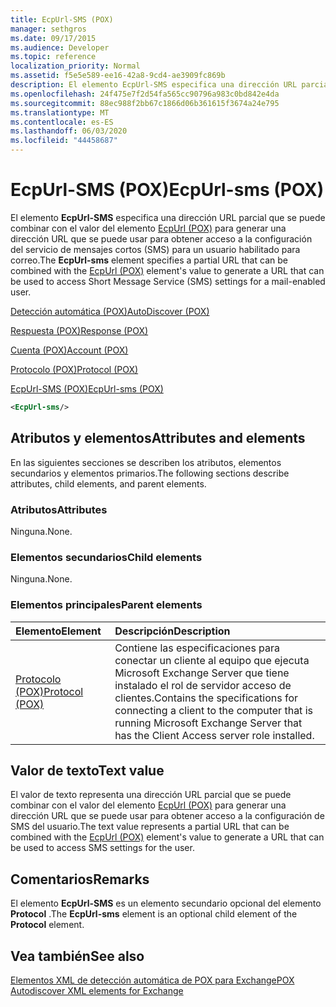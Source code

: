 ```yaml
---
title: EcpUrl-SMS (POX)
manager: sethgros
ms.date: 09/17/2015
ms.audience: Developer
ms.topic: reference
localization_priority: Normal
ms.assetid: f5e5e589-ee16-42a8-9cd4-ae3909fc869b
description: El elemento EcpUrl-SMS especifica una dirección URL parcial que se puede combinar con el valor del elemento EcpUrl (POX) para generar una dirección URL que se puede usar para obtener acceso a la configuración del servicio de mensajes cortos (SMS) para un usuario habilitado para correo.
ms.openlocfilehash: 24f475e7f2d54fa565cc90796a983c0bd842e4da
ms.sourcegitcommit: 88ec988f2bb67c1866d06b361615f3674a24e795
ms.translationtype: MT
ms.contentlocale: es-ES
ms.lasthandoff: 06/03/2020
ms.locfileid: "44458687"
---
```

# <a name="ecpurl-sms-pox"></a><span data-ttu-id="26614-103">EcpUrl-SMS (POX)</span><span class="sxs-lookup"><span data-stu-id="26614-103">EcpUrl-sms (POX)</span></span>

<span data-ttu-id="26614-104">El elemento **EcpUrl-SMS** especifica una dirección URL parcial que se puede combinar con el valor del elemento [EcpUrl (POX)](ecpurl-pox.md) para generar una dirección URL que se puede usar para obtener acceso a la configuración del servicio de mensajes cortos (SMS) para un usuario habilitado para correo.</span><span class="sxs-lookup"><span data-stu-id="26614-104">The **EcpUrl-sms** element specifies a partial URL that can be combined with the [EcpUrl (POX)](ecpurl-pox.md) element's value to generate a URL that can be used to access Short Message Service (SMS) settings for a mail-enabled user.</span></span> 
  
[<span data-ttu-id="26614-105">Detección automática (POX)</span><span class="sxs-lookup"><span data-stu-id="26614-105">AutoDiscover (POX)</span></span>](autodiscover-pox.md)
  
[<span data-ttu-id="26614-106">Respuesta (POX)</span><span class="sxs-lookup"><span data-stu-id="26614-106">Response (POX)</span></span>](response-pox.md)
  
[<span data-ttu-id="26614-107">Cuenta (POX)</span><span class="sxs-lookup"><span data-stu-id="26614-107">Account (POX)</span></span>](account-pox.md)
  
[<span data-ttu-id="26614-108">Protocolo (POX)</span><span class="sxs-lookup"><span data-stu-id="26614-108">Protocol (POX)</span></span>](protocol-pox.md)
  
[<span data-ttu-id="26614-109">EcpUrl-SMS (POX)</span><span class="sxs-lookup"><span data-stu-id="26614-109">EcpUrl-sms (POX)</span></span>](ecpurl-sms-pox.md)
  
```XML
<EcpUrl-sms/>
```

## <a name="attributes-and-elements"></a><span data-ttu-id="26614-110">Atributos y elementos</span><span class="sxs-lookup"><span data-stu-id="26614-110">Attributes and elements</span></span>

<span data-ttu-id="26614-111">En las siguientes secciones se describen los atributos, elementos secundarios y elementos primarios.</span><span class="sxs-lookup"><span data-stu-id="26614-111">The following sections describe attributes, child elements, and parent elements.</span></span>
  
### <a name="attributes"></a><span data-ttu-id="26614-112">Atributos</span><span class="sxs-lookup"><span data-stu-id="26614-112">Attributes</span></span>

<span data-ttu-id="26614-113">Ninguna.</span><span class="sxs-lookup"><span data-stu-id="26614-113">None.</span></span>
  
### <a name="child-elements"></a><span data-ttu-id="26614-114">Elementos secundarios</span><span class="sxs-lookup"><span data-stu-id="26614-114">Child elements</span></span>

<span data-ttu-id="26614-115">Ninguna.</span><span class="sxs-lookup"><span data-stu-id="26614-115">None.</span></span>
  
### <a name="parent-elements"></a><span data-ttu-id="26614-116">Elementos principales</span><span class="sxs-lookup"><span data-stu-id="26614-116">Parent elements</span></span>

|<span data-ttu-id="26614-117">**Elemento**</span><span class="sxs-lookup"><span data-stu-id="26614-117">**Element**</span></span>|<span data-ttu-id="26614-118">**Descripción**</span><span class="sxs-lookup"><span data-stu-id="26614-118">**Description**</span></span>|
|:-----|:-----|
|[<span data-ttu-id="26614-119">Protocolo (POX)</span><span class="sxs-lookup"><span data-stu-id="26614-119">Protocol (POX)</span></span>](protocol-pox.md) <br/> |<span data-ttu-id="26614-120">Contiene las especificaciones para conectar un cliente al equipo que ejecuta Microsoft Exchange Server que tiene instalado el rol de servidor acceso de clientes.</span><span class="sxs-lookup"><span data-stu-id="26614-120">Contains the specifications for connecting a client to the computer that is running Microsoft Exchange Server that has the Client Access server role installed.</span></span>  <br/> |
   
## <a name="text-value"></a><span data-ttu-id="26614-121">Valor de texto</span><span class="sxs-lookup"><span data-stu-id="26614-121">Text value</span></span>

<span data-ttu-id="26614-122">El valor de texto representa una dirección URL parcial que se puede combinar con el valor del elemento [EcpUrl (POX)](ecpurl-pox.md) para generar una dirección URL que se puede usar para obtener acceso a la configuración de SMS del usuario.</span><span class="sxs-lookup"><span data-stu-id="26614-122">The text value represents a partial URL that can be combined with the [EcpUrl (POX)](ecpurl-pox.md) element's value to generate a URL that can be used to access SMS settings for the user.</span></span> 
  
## <a name="remarks"></a><span data-ttu-id="26614-123">Comentarios</span><span class="sxs-lookup"><span data-stu-id="26614-123">Remarks</span></span>

<span data-ttu-id="26614-124">El elemento **EcpUrl-SMS** es un elemento secundario opcional del elemento **Protocol** .</span><span class="sxs-lookup"><span data-stu-id="26614-124">The **EcpUrl-sms** element is an optional child element of the **Protocol** element.</span></span> 
  
## <a name="see-also"></a><span data-ttu-id="26614-125">Vea también</span><span class="sxs-lookup"><span data-stu-id="26614-125">See also</span></span>



[<span data-ttu-id="26614-126">Elementos XML de detección automática de POX para Exchange</span><span class="sxs-lookup"><span data-stu-id="26614-126">POX Autodiscover XML elements for Exchange</span></span>](pox-autodiscover-xml-elements-for-exchange.md)

